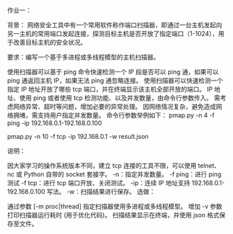 ﻿作业一：

背景： 网络安全工具中有一个常用软件称作端口扫描器，即通过一台主机发起向另一主机的常用端口发起连接，探测目标主机是否开放了指定端口（1-1024），用于改善目标主机的安全状况。

要求：编写一个基于多进程或多线程模型的主机扫描器。

使用扫描器可以基于 ping 命令快速检测一个 IP 段是否可以 ping 通，如果可以 ping 通返回主机 IP，如果无法 ping 通忽略连接。
使用扫描器可以快速检测一个指定 IP 地址开放了哪些 tcp 端口，并在终端显示该主机全部开放的端口。
IP 地址、使用 ping 或者使用 tcp 检测功能、以及并发数量，由命令行参数传入。
需考虑网络异常、超时等问题，增加必要的异常处理。
因网络情况复杂，避免造成网络拥堵，需支持用户指定并发数量。
命令行参数举例如下：
pmap.py -n 4 -f ping -ip 192.168.0.1-192.168.0.100

pmap.py -n 10 -f tcp -ip 192.168.0.1 -w result.json

说明：

因大家学习的操作系统版本不同，建立 tcp 连接的工具不限，可以使用 telnet、nc 或 Python 自带的 socket 套接字。
-n：指定并发数量。
-f ping：进行 ping 测试
-f tcp：进行 tcp 端口开放、关闭测试。
-ip：连续 IP 地址支持 192.168.0.1-192.168.0.100 写法。
-w：扫描结果进行保存。
选做：

通过参数 [-m proc|thread] 指定扫描器使用多进程或多线程模型。
增加 -v 参数打印扫描器运行耗时 (用于优化代码)。
扫描结果显示在终端，并使用 json 格式保存至文件。
